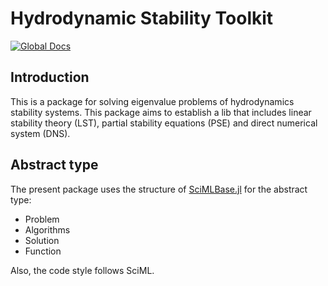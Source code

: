 # Hydrodynamic Stability Toolkit
[![Global Docs](https://img.shields.io/badge/docs-HST-blue.svg)](https://dislikepineapple.github.io/Julia-HydrodynamicStability.jl/dev/)

## Introduction

This is a package for solving eigenvalue problems of hydrodynamics stability systems. 
This package aims to establish a lib that includes linear stability theory (LST), partial stability equations (PSE) and direct numerical system (DNS).

## Abstract type

The present package uses the structure of [SciMLBase.jl](https://github.com/SciML/SciMLBase.jl) for the abstract type:

- Problem
- Algorithms
- Solution
- Function

Also, the code style follows SciML.